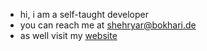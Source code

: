 - hi, i am a self-taught developer 
- you can reach me at shehryar@bokhari.de
- as well visit my [website](https://bokhari.de)
